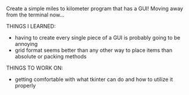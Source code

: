Create a simple miles to kilometer program that has a GUI! Moving away from the terminal now...

THINGS I LEARNED:
- having to create every single piece of a GUI is probably going to be annoying
- grid format seems better than any other way to place items than absolute or packing methods

THINGS TO WORK ON:
- getting comfortable with what tkinter can do and how to utilize it properly
